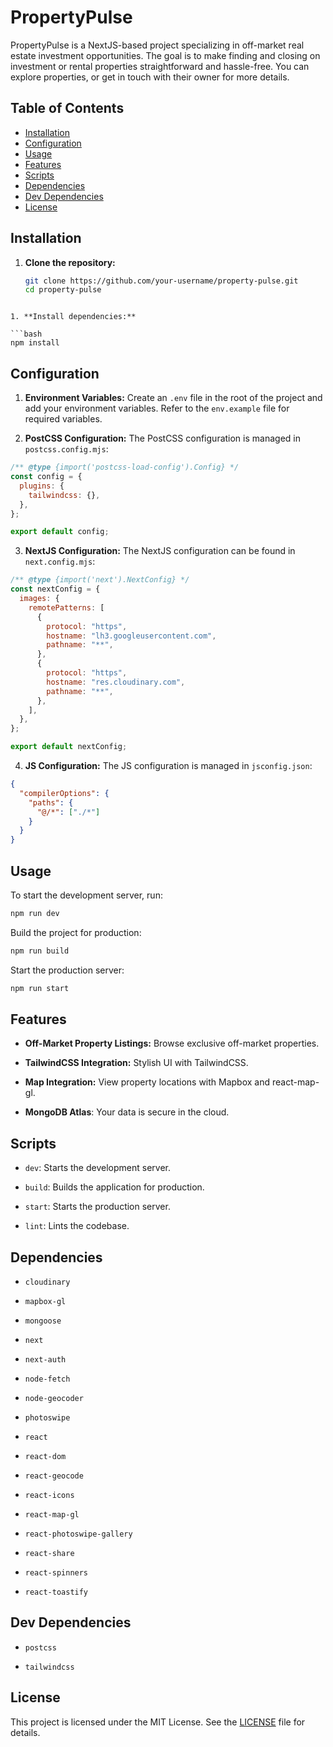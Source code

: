 # PropertyPulse

PropertyPulse is a NextJS-based project specializing in off-market real estate investment opportunities. The goal is to make finding and closing on investment or rental properties straightforward and hassle-free. You can explore properties, or get in touch with their owner for more details.

## Table of Contents
- [Installation](#installation)
- [Configuration](#configuration)
- [Usage](#usage)
- [Features](#features)
- [Scripts](#scripts)
- [Dependencies](#dependencies)
- [Dev Dependencies](#dev-dependencies)
- [License](#license)

## Installation

1. **Clone the repository:**
   ```bash
   git clone https://github.com/your-username/property-pulse.git
   cd property-pulse
```
 
1. **Install dependencies:** 

```bash
npm install
```
## Configuration 
 
1. **Environment Variables:** 
Create an `.env` file in the root of the project and add your environment variables. Refer to the `env.example` file for required variables.
 
2. **PostCSS Configuration:** 
The PostCSS configuration is managed in `postcss.config.mjs`:

```js
/** @type {import('postcss-load-config').Config} */
const config = {
  plugins: {
    tailwindcss: {},
  },
};

export default config;
```
 
3. **NextJS Configuration:** 
The NextJS configuration can be found in `next.config.mjs`:

```js
/** @type {import('next').NextConfig} */
const nextConfig = {
  images: {
    remotePatterns: [
      {
        protocol: "https",
        hostname: "lh3.googleusercontent.com",
        pathname: "**",
      },
      {
        protocol: "https",
        hostname: "res.cloudinary.com",
        pathname: "**",
      },
    ],
  },
};

export default nextConfig;
```
 
4. **JS Configuration:** 
The JS configuration is managed in `jsconfig.json`:

```json
{
  "compilerOptions": {
    "paths": {
      "@/*": ["./*"]
    }
  }
}
```

## Usage 

To start the development server, run:


```bash
npm run dev
```

Build the project for production:


```bash
npm run build
```


Start the production server:


```bash
npm run start
```


## Features 
 
- **Off-Market Property Listings:**  Browse exclusive off-market properties.
   
- **TailwindCSS Integration:**  Stylish UI with TailwindCSS.
 
- **Map Integration:**  View property locations with Mapbox and react-map-gl.

- **MongoDB Atlas**: Your data is secure in the cloud.

## Scripts 
 
- `dev`: Starts the development server.
 
- `build`: Builds the application for production.
 
- `start`: Starts the production server.
 
- `lint`: Lints the codebase.

## Dependencies 
 
- `cloudinary`
 
- `mapbox-gl`
 
- `mongoose`
 
- `next`
 
- `next-auth`
 
- `node-fetch`
 
- `node-geocoder`
 
- `photoswipe`
 
- `react`
 
- `react-dom`
 
- `react-geocode`
 
- `react-icons`
 
- `react-map-gl`
 
- `react-photoswipe-gallery`
 
- `react-share`
 
- `react-spinners`
 
- `react-toastify`

## Dev Dependencies 
 
- `postcss`
 
- `tailwindcss`

## License 
This project is licensed under the MIT License. See the [LICENSE]()  file for details.
